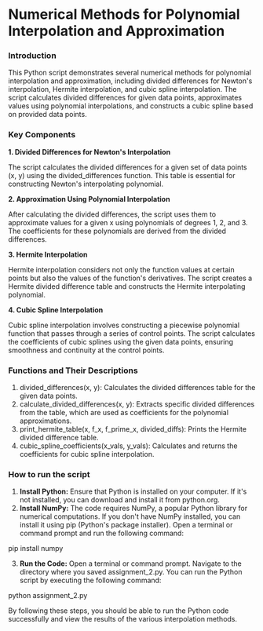 # Numerical Methods for Polynomial Interpolation and Approximation

### Introduction

This Python script demonstrates several numerical methods for polynomial interpolation and approximation, including divided differences for Newton's interpolation, Hermite interpolation, and cubic spline interpolation. The script calculates divided differences for given data points, approximates values using polynomial interpolations, and constructs a cubic spline based on provided data points.

### Key Components

**1. Divided Differences for Newton's Interpolation**

The script calculates the divided differences for a given set of data points (x, y) using the divided_differences function. This table is essential for constructing Newton's interpolating polynomial.

**2. Approximation Using Polynomial Interpolation**

After calculating the divided differences, the script uses them to approximate values for a given x using polynomials of degrees 1, 2, and 3. The coefficients for these polynomials are derived from the divided differences.

**3. Hermite Interpolation**

Hermite interpolation considers not only the function values at certain points but also the values of the function's derivatives. The script creates a Hermite divided difference table and constructs the Hermite interpolating polynomial.

**4. Cubic Spline Interpolation**

Cubic spline interpolation involves constructing a piecewise polynomial function that passes through a series of control points. The script calculates the coefficients of cubic splines using the given data points, ensuring smoothness and continuity at the control points.

### Functions and Their Descriptions

1. divided_differences(x, y): Calculates the divided differences table for the given data points.
2. calculate_divided_differences(x, y): Extracts specific divided differences from the table, which are used as coefficients for the polynomial approximations.
3. print_hermite_table(x, f_x, f_prime_x, divided_diffs): Prints the Hermite divided difference table.
4. cubic_spline_coefficients(x_vals, y_vals): Calculates and returns the coefficients for cubic spline interpolation.

### How to run the script

1. **Install Python:** Ensure that Python is installed on your computer. If it's not installed, you can download and install it from python.org.
2. **Install NumPy:** The code requires NumPy, a popular Python library for numerical computations. If you don't have NumPy installed, you can install it using pip (Python's package installer). Open a terminal or command prompt and run the following command:

pip install numpy


3. **Run the Code:** Open a terminal or command prompt. Navigate to the directory where you saved assignment_2.py. You can run the Python script by executing the following command:

python assignment_2.py

By following these steps, you should be able to run the Python code successfully and view the results of the various interpolation methods.
